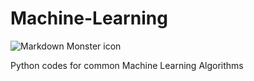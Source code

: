 # Machine-Learning

<img src="https://fiverr-res.cloudinary.com/images/t_main1,q_auto,f_auto/gigs/126137821/original/f150e93b9e82721954483ba5fc53228144544906/help-you-to-do-machine-learning-and-deep-learning-projects.jpg"
     alt="Markdown Monster icon"
     style="float: center; margin-right: 10px;" />

Python codes for common Machine Learning Algorithms